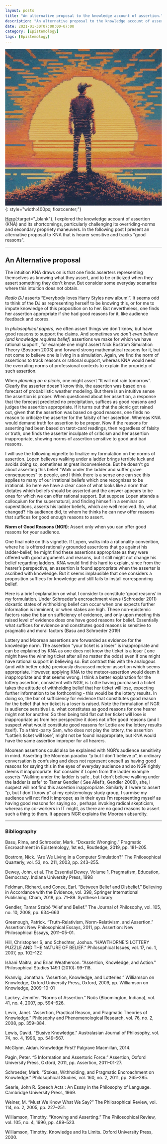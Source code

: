 ```yaml
---
layout: posts
title: "An alternative proposal to the knowledge account of assertion."
description: "An alternative proposal to the knowledge account of assertion."
date: 2021-01-30T07:00:00-07:00
category: [Epistemology]
tags: [Epistemology]
---
```


![TE image](/images/goodreasons.jfif){: style="width:400px; float:center;"}

[Here](https://perrin-ay.github.io/epistemology/2020/12/16/The-knowledge-account-of-assertion.html){:target="_blank"}, I explored the knowledge account of assertion (KNA) and its shortcomings, particularly challenging its overriding-norms and secondary propriety maneuvers. In the following post I present an alternative proposal to KNA that is hearer sensitive and tracks "good reasons".

---

## An Alternative proposal

The intuition KNA draws on is that one finds asserters representing themselves as knowing what they assert, and to be criticized when they assert something they don't know. But consider some everyday scenarios where this intuition does not obtain.

*Radio DJ* asserts “Everybody loves Harry Styles new album!”. It seems odd to think of the DJ as representing herself to be knowing this, or for me to impute knowledge of this proposition on to her. But nevertheless, one finds her assertion appropriate if she had good reasons for it, like audience feedback and scores. 

In *philosophical papers*, we often assert things we don't know, but have good reasons to support the claims. And sometimes we *don't even believe (and knowledge requires belief)* assertions we make for which we have rational support , for example one might assert Nick Bostrom Simulation Theory (Bostrom 2003) and forward strong mathematical reasons for it, but not come to believe one is living in a simulation. Again, we find the norm of assertions to track reasons or rational support, whereas KNA would need the overruling norms of professional contexts to explain the propriety of such assertion.

When *planning on a picnic*, one might assert “It will not rain tomorrow”. Clearly the asserter doesn't know this, the assertion was based on a forecast of probabilistic weather modeling. But there is an intuitive sense the assertion is proper. When questioned about her assertion, a response that the forecast predicted no precipitation, suffices as good reasons and judges the assertion appropriate. If it turns out that the picnic got rained out, given that the assertion was based on good reasons, one finds no reason to criticize the asserter for the falsity of her assertion. Whereas KNA would demand truth for assertion to be proper. Now if the reasons for asserting had been based on tarot-card readings, then regardless of falsity or truth, one finds the asserter inculpate of criticism and her assertion inappropriate, showing norms of assertion sensitive to good and bad reasons. 

I will use the following vignette to finalize my formulation on the norms of assertion. Lopen believes walking under a ladder brings terrible luck and avoids doing so, sometimes at great inconvenience. But he doesn't go about asserting this belief “Walk under the ladder and suffer grave consequences” to people, and I think there is a sense one can see this applies to many of our irrational beliefs which one recognizes to be irrational. So here we have a clear case of what looks like a norm that dictates which beliefs should be asserted and the answer appears to be ones for which we can offer rational support. But suppose Lopen attends a colloquium for the supernatural, and finding himself in a seminar on superstitions, asserts his ladder beliefs, which are well received. So, what changed? His audience did, to whom he thinks he can now offer reasons that suffices for good enough reasons to assert. 


**Norm of Good Reasons (NGR)**: Assert only when you can offer good reasons for your audience.


One final note on this vignette. If Lopen, walks into a rationality convention, where he is offered rationally grounded assertions that go against his ladder-belief, he might find these assertions appropriate as they were offered with good arguments and reasons, but it still might not change his belief regarding ladders. KNA would find this hard to explain, since from the hearer’s perspective, an assertion is found appropriate when the asserter is ascribed with knowledge. But it seems implausible that one considers a proposition suffices for knowledge and still fails to install corresponding belief. 

Here is a brief explanation on what I consider to constitute ‘good reasons’ in my formulation. Under Schroeder’s encroachment views (Schroeder 2011) doxastic states of withholding belief can occur when one expects further information is imminent, or when stakes are high. These non-epistemic factors raise the bar on sufficiency of evidence, and only upon meeting this raised level of evidence does one have good reasons for belief. Essentially what suffices for evidence and constitutes good reasons is sensitive to pragmatic and moral factors (Basu and Schroeder 2019)

Lottery and Moorean assertions are forwarded as evidence for the knowledge norm. The assertion “your ticket is a loser” is inappropriate and can be explained by KNA as one does not know the ticket is a loser ( one might have the winning ticket after all no matter the odds) even if one might have rational support in believing so. But contrast this with the analogous (and with better odds) previously discussed meteor-assertion which seems appropriate.  However, applying KNA to the meteor-assertion would deem it inappropriate and that seems wrong. I think a better explanation for the lottery assertion, consistent with NGR, is Lottie having purchased a ticket takes the attitude of withholding belief that her ticket will lose, expecting further information to be forthcoming - this would be the lottery results. In doing so, the bar of sufficiency for evidence that constitutes good reason for the belief that her ticket is a loser is raised. Note the formulation of NGR is audience sensitive i.e. what constitutes as good reasons for one hearer might not for another.  So then being told flat out her ticket will lose is inappropriate as from her perspective it does not offer good reasons (and I suspect what would constitute good reasons for Lottie are the lottery results itself). To a third-party Sam, who does not play the lottery, the assertion “Lottie’s ticket will lose”, might not be found inappropriate, but KNA would have the same assertion improper for all hearers.

Moorean assertions could also be explained with NGR’s audience sensitivity in mind.
Asserting the Moorean paradox “p but I don't believe p”, in ordinary conversation is confusing and does not represent oneself as having good reasons for saying this in the eyes of everyday audience and so NGR rightly deems it inappropriate. But consider if Lopen from the ladder example asserts “Walking under the ladder is safe , but I don't believe walking under the ladder is safe” to Tamar Gendler ( See Alief’s, Gendler 2008), she, I suspect will not find this assertion inappropriate. Similarly if I were to assert “p, but I don't know p” at my epistemology study group, I surmise my audience will not find it improper, as in their eyes I’m representing myself as having good reasons for saying so , perhaps invoking radical skepticism, whereas my co-workers in IT might, as there are no good reasons to assert such a thing to them. It appears NGR explains the Moorean absurdity.

---

### Bibliography
 
Basu, Rima, and Schroeder, Mark. “Doxastic Wronging.” Pragmatic Encroachment in Epistemology, 1st ed., Routledge, 2019, pp. 181–205.

Bostrom, Nick. “Are We Living in a Computer Simulation?” The Philosophical Quarterly, vol. 53, no. 211, 2003, pp. 243–255.

Dewey, John, et al. The Essential Dewey. Volume 1, Pragmatism, Education, Democracy. Indiana University Press, 1998

Feldman, Richard, and Conee, Earl. “Between Belief and Disbelief.” Believing in Accordance with the Evidence, vol. 398, Springer International Publishing, Cham, 2018, pp. 71–89. Synthese Library

Gendler, Tamar Szabó “Alief and Belief.” The Journal of Philosophy, vol. 105, no. 10, 2008, pp. 634–663

Greenough, Patrick. “Truth-Relativism, Norm-Relativism, and Assertion.” Assertion: New Philosophical Essays, 2011, pp. Assertion: New Philosophical Essays, 2011–05-01.

Hill, Christopher S, and Schechter, Joshua. “HAWTHORNE'S LOTTERY PUZZLE AND THE NATURE OF BELIEF.” Philosophical Issues, vol. 17, no. 1, 2007, pp. 102–122

Ishani Maitra, and Brian Weatherson. "Assertion, Knowledge, and Action." Philosophical Studies 149.1 (2010): 99-118.

Kvanvig, Jonathan. “Assertion, Knowledge, and Lotteries.” Williamson on Knowledge, Oxford University Press, Oxford, 2009, pp. Williamson on Knowledge, 2009–10-01

Lackey, Jennifer. “Norms of Assertion.” Noûs (Bloomington, Indiana), vol. 41, no. 4, 2007, pp. 594–626.

Levin, Janet. “Assertion, Practical Reason, and Pragmatic Theories of Knowledge.” Philosophy and Phenomenological Research, vol. 76, no. 2, 2008, pp. 359–384.

Lewis, David. “Elusive Knowledge.” Australasian Journal of Philosophy, vol. 74, no. 4, 1996, pp. 549–567.

McGlynn, Aidan. Knowledge First? Palgrave Macmillan, 2014.

Pagin, Peter. “5 Information and Assertoric Force.” Assertion, Oxford University Press, Oxford, 2011, pp. Assertion, 2011–01-27.

Schroeder, Mark. “Stakes, Withholding, and Pragmatic Encroachment on Knowledge.” Philosophical Studies, vol. 160, no. 2, 2011, pp. 265–285.

Searle, John R. Speech Acts : An Essay in the Philosophy of Language. Cambridge University Press, 1969.

Weiner, M. “Must We Know What We Say?” The Philosophical Review, vol. 114, no. 2, 2005, pp. 227–251.

Williamson, Timothy. “Knowing and Asserting.” The Philosophical Review, vol. 105, no. 4, 1996, pp. 489–523.

Williamson, Timothy. Knowledge and Its Limits. Oxford University Press, 2000.



